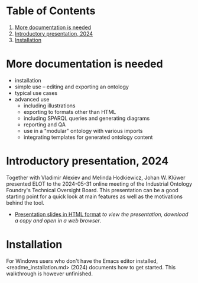 
# Table of Contents

1.  [More documentation is needed](#org0095f8a)
2.  [Introductory presentation, 2024](#org2c27dcf)
3.  [Installation](#org890850a)



<a id="org0095f8a"></a>

# More documentation is needed

-   installation
-   simple use &#x2013; editing and exporting an ontology
-   typical use cases
-   advanced use
    -   including illustrations
    -   exporting to formats other than HTML
    -   including SPARQL queries and generating diagrams
    -   reporting and QA
    -   use in a "modular" ontology with various imports
    -   integrating templates for generated ontology content


<a id="org2c27dcf"></a>

# Introductory presentation, 2024

Together with Vladimir Alexiev and Melinda Hodkiewicz, Johan W. Klüwer presented ELOT to the 2024-05-31 online meeting of the Industrial Ontology Foundry's Technical Oversight Board.
This presentation can be a good starting point for a quick look at main features as well as the motivations behind the tool.

-   [Presentation slides in HTML format](20240525T181908--elot-presented-to-iof-tob__elot_emacs_iof.html) *to view the presentation, download a copy and open in a web browser*.


<a id="org890850a"></a>

# Installation

For Windows users who don't have the Emacs editor installed, <readme_installation.md> (2024) documents how to get started. This walkthrough is however unfinished.

